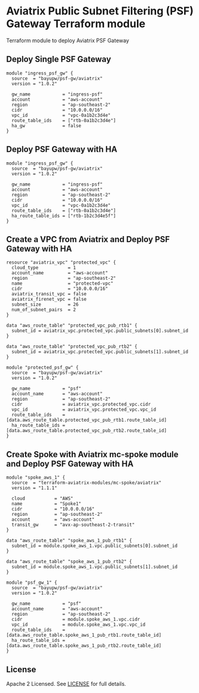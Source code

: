 # Aviatrix Public Subnet Filtering (PSF) Gateway Terraform module

Terraform module to deploy Aviatrix PSF Gateway

## Deploy Single PSF Gateway

```hcl
module "ingress_psf_gw" {
  source  = "bayupw/psf-gw/aviatrix"
  version = "1.0.2"

  gw_name            = "ingress-psf"
  account            = "aws-account"
  region             = "ap-southeast-2"
  cidr               = "10.0.0.0/16"
  vpc_id             = "vpc-0a1b2c3d4e"
  route_table_ids    = ["rtb-0a1b2c3d4e"]
  ha_gw              = false
}
```

## Deploy PSF Gateway with HA

```hcl
module "ingress_psf_gw" {
  source  = "bayupw/psf-gw/aviatrix"
  version = "1.0.2"

  gw_name            = "ingress-psf"
  account            = "aws-account"
  region             = "ap-southeast-2"
  cidr               = "10.0.0.0/16"
  vpc_id             = "vpc-0a1b2c3d4e"
  route_table_ids    = ["rtb-0a1b2c3d4e"]
  ha_route_table_ids = ["rtb-1b2c3d4e5f"]
}
```

## Create a VPC from Aviatrix and Deploy PSF Gateway with HA 

```hcl
resource "aviatrix_vpc" "protected_vpc" {
  cloud_type           = 1
  account_name         = "aws-account"
  region               = "ap-southeast-2"
  name                 = "protected-vpc"
  cidr                 = "10.0.0.0/16"
  aviatrix_transit_vpc = false
  aviatrix_firenet_vpc = false
  subnet_size          = 26
  num_of_subnet_pairs  = 2
}

data "aws_route_table" "protected_vpc_pub_rtb1" {
  subnet_id = aviatrix_vpc.protected_vpc.public_subnets[0].subnet_id
}

data "aws_route_table" "protected_vpc_pub_rtb2" {
  subnet_id = aviatrix_vpc.protected_vpc.public_subnets[1].subnet_id
}

module "protected_psf_gw" {
  source  = "bayupw/psf-gw/aviatrix"
  version = "1.0.2"

  gw_name            = "psf"
  account_name       = "aws-account"
  region             = "ap-southeast-2"
  cidr               = aviatrix_vpc.protected_vpc.cidr
  vpc_id             = aviatrix_vpc.protected_vpc.vpc_id
  route_table_ids    = [data.aws_route_table.protected_vpc_pub_rtb1.route_table_id]
  ha_route_table_ids = [data.aws_route_table.protected_vpc_pub_rtb2.route_table_id]
}
```

## Create Spoke with Aviatrix mc-spoke module and Deploy PSF Gateway with HA 

```hcl
module "spoke_aws_1" {
  source  = "terraform-aviatrix-modules/mc-spoke/aviatrix"
  version = "1.1.1"

  cloud           = "AWS"
  name            = "Spoke1"
  cidr            = "10.0.0.0/16"
  region          = "ap-southeast-2"
  account         = "aws-account"
  transit_gw      = "avx-ap-southeast-2-transit"
}

data "aws_route_table" "spoke_aws_1_pub_rtb1" {
  subnet_id = module.spoke_aws_1.vpc.public_subnets[0].subnet_id
}

data "aws_route_table" "spoke_aws_1_pub_rtb2" {
  subnet_id = module.spoke_aws_1.vpc.public_subnets[1].subnet_id
}

module "psf_gw_1" {
  source  = "bayupw/psf-gw/aviatrix"
  version = "1.0.2"

  gw_name            = "psf"
  account_name       = "aws-account"
  region             = "ap-southeast-2"
  cidr               = module.spoke_aws_1.vpc.cidr
  vpc_id             = module.spoke_aws_1.vpc.vpc_id
  route_table_ids    = [data.aws_route_table.spoke_aws_1_pub_rtb1.route_table_id]
  ha_route_table_ids = [data.aws_route_table.spoke_aws_1_pub_rtb2.route_table_id]
}
```

## License

Apache 2 Licensed. See [LICENSE](https://github.com/terraform-aviatrix-psf-gw/tree/master/LICENSE) for full details.
